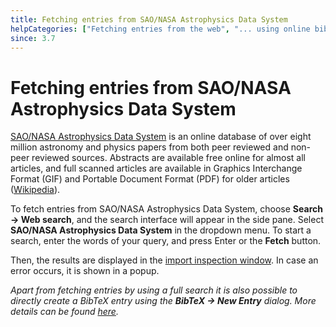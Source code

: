 ```yaml
---
title: Fetching entries from SAO/NASA Astrophysics Data System
helpCategories: ["Fetching entries from the web", "... using online bibliographic database"]
since: 3.7
---
```


# Fetching entries from SAO/NASA Astrophysics Data System

[SAO/NASA Astrophysics Data System](http://www.adsabs.harvard.edu/) is an online database of over eight million astronomy and physics papers from both peer reviewed and non-peer reviewed sources.
Abstracts are available free online for almost all articles, and full scanned articles are available in Graphics Interchange Format (GIF) and Portable Document Format (PDF) for older articles ([Wikipedia](https://en.wikipedia.org/wiki/Astrophysics_Data_System)).

To fetch entries from SAO/NASA Astrophysics Data System, choose **Search -&gt; Web search**, and the search interface will appear in the side pane.
Select **SAO/NASA Astrophysics Data System** in the dropdown menu.
To start a search, enter the words of your query, and press <kdb>Enter</kdb> or the **Fetch** button.

Then, the results are displayed in the [import inspection window](ImportInspectionDialog).
In case an error occurs, it is shown in a popup.

*Apart from fetching entries by using a full search it is also possible to directly create a BibTeX entry using the* ***BibTeX -&gt; New Entry*** *dialog. More details can be found [here](ADStoBibTeX).*
